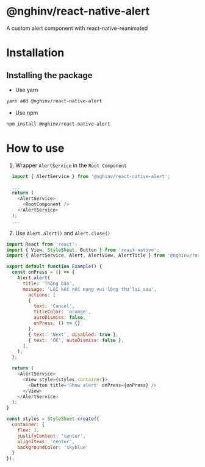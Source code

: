 
# @nghinv/react-native-alert

A custom alert component with react-native-reanimated

# Installation

## Installing the package

* Use yarn

```sh
yarn add @nghinv/react-native-alert
```

* Use npm

```sh
npm install @nghinv/react-native-alert
```

# How to use

1. Wrapper `AlertService` in the `Root Component`

```javascript
  import { AlertService } from '@nghinv/react-native-alert';

  ...
  return (
    <AlertService>
      <RootComponent />
    </AlertService>
  );
  ...
```

2. Use `Alert.alert()` and `Alert.close()`

```javascript
import React from 'react';
import { View, StyleSheet, Button } from 'react-native';
import { AlertService, Alert, AlertView, AlertTitle } from '@nghinv/react-native-alert';

export default function Example() {
  const onPress = () => {
    Alert.alert(
      title: 'Thông báo',
      message: 'Lỗi kết nối mạng vui lòng thử lại sau',
        actions: [
        { 
          text: 'Cancel', 
          titleColor: 'orange', 
          autoDismiss: false, 
          onPress: () => {} 
        },
        { text: 'Next', disabled: true },
        { text: 'OK', autoDismiss: false },
      ],
    );
  };

  return (
    <AlertService>
      <View style={styles.container}>
        <Button title='Show alert' onPress={onPress} />
      </View>
    </AlertService>
  );
}

const styles = StyleSheet.create({
  container: {
    flex: 1,
    justifyContent: 'center',
    alignItems: 'center',
    backgroundColor: 'skyblue'
  }
});
```